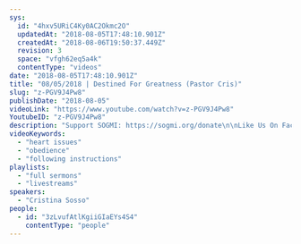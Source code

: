 ```yaml
---
sys:
  id: "4hxv5URiC4Ky0AC2Okmc2O"
  updatedAt: "2018-08-05T17:48:10.901Z"
  createdAt: "2018-08-06T19:50:37.449Z"
  revision: 3
  space: "vfgh62eq5a4k"
  contentType: "videos"
date: "2018-08-05T17:48:10.901Z"
title: "08/05/2018 | Destined For Greatness (Pastor Cris)"
slug: "z-PGV9J4Pw8"
publishDate: "2018-08-05"
videoLink: "https://www.youtube.com/watch?v=z-PGV9J4Pw8"
YoutubeID: "z-PGV9J4Pw8"
description: "Support SOGMI: https://sogmi.org/donate\n\nLike Us On Facebook: https://facebook.com/sonsofgodministries\n\n\nSons of God Ministries International is dedicated to discipling God's people and empowering the Body of Christ to take their post in the Kingdom. \"For as many as are led by the Spirit of God these are the sons of God\" (Romans 8:14)"
videoKeywords:
  - "heart issues"
  - "obedience"
  - "following instructions"
playlists:
  - "full sermons"
  - "livestreams"
speakers:
  - "Cristina Sosso"
people:
  - id: "3zLvufAtlKgiiGIaEYs4S4"
    contentType: "people"
---
```

